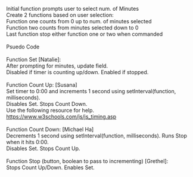 Initial function prompts user to select num. of Minutes<br/>
Create 2 functions based on user selection:<br/>
	Function one counts from 0 up to num. of minutes selected<br/>
	Function two counts from minutes selected down to 0<br/>
Last function stop either function one or two when commanded<br/>
<br/>
Psuedo Code<br/>
<br/>
Function Set [Natalie]: <br/>
After prompting for minutes, update field.<br/>
Disabled if timer is counting up/down. Enabled if stopped.<br/>
<br/>
Function Count Up: [Susana]<br/>
Set timer to 0:00 and increments 1 second using setInterval(function, milliseconds).<br/>
Disables Set. Stops Count Down.<br/>
Use the following resource for help.<br/>
https://www.w3schools.com/js/js_timing.asp<br/>
<br/>
Function Count Down: [Michael Ha]<br/>
Decrements 1 second using setInterval(function, milliseconds). Runs Stop when it hits 0:00.<br/>
Disables Set. Stops Count Up.<br/>
<br/>
Function Stop (button, boolean to pass to incrementing) [Grethel]:<br/>
Stops Count Up/Down. Enables Set.<br/>
